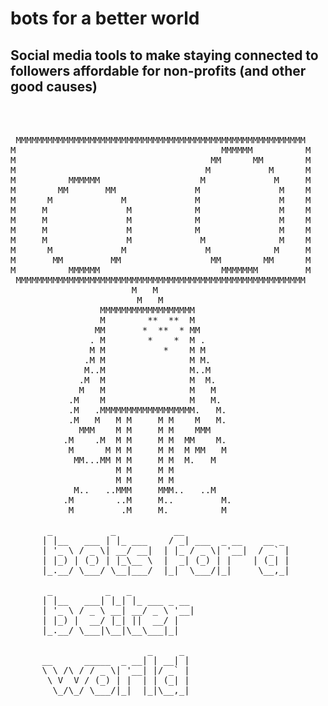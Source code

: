 # bots for a better world 
## Social media tools to make staying connected to followers affordable for non-profits (and other good causes)



<pre>



 MMMMMMMMMMMMMMMMMMMMMMMMMMMMMMMMMMMMMMMMMMMMMMMMMMMMMMM
M                                       MMMMMM          M
M                                     MM      MM        M
M                                    M           M      M
M          MMMMMM                   M             M     M
M        MM       MM               M               M    M
M      M             M             M               M    M
M     M               M            M               M    M
M     M               M            M               M    M
M     M               M            M               M    M
M     M               M             M              M    M
M      M             M               M            M     M
M       MM         MM                 MM        MM      M
M          MMMMMM                       MMMMMMM         M
 MMMMMMMMMMMMMMMMMMMMMMMMMMMMMMMMMMMMMMMMMMMMMMMMMMMMMMM
                       M   M                             
                        M   M                            
                 MMMMMMMMMMMMMMMMMM                      
                 M        **  **  M                      
                MM       *  **  * MM                     
               . M        *    *  M .                    
               M M           *    M M                    
              .M M                M M.                   
              M..M                M..M                   
             .M  M                M  M.                  
             M   M                M   M                  
           .M    M                M   M.                 
           .M   .MMMMMMMMMMMMMMMMMM.   M.                
           .M   M   M M     M M    M   M.                
             MMM    M M     M M    MMM                   
          .M    .M  M M     M M  MM    M.                
           M      M M M     M M  M MM   M                
            MM...MM M M     M M  M.   M                  
                    M M     M M                          
                    M M     M M                          
            M..   ..MMM     MMM..   ..M                  
          .M        ..M     M..         M.               
           M         .M     M.          M                

       _           _           __                        
      | |__   ___ | |_ ___    / _| ___  _ __    __ _     
      | '_ \ / _ \| __/ __|  | |_ / _ \| '__|  / _` |    
      | |_) | (_) | |_\__ \  |  _| (_) | |    | (_| |    
      |_.__/ \___/ \__|___/  |_|  \___/|_|     \__,_|    

       _          _   _                                  
      | |__   ___| |_| |_ ___ _ __                       
      | '_ \ / _ \ __| __/ _ \ '__|                      
      | |_) |  __/ |_| ||  __/ |                         
      |_.__/ \___|\__|\__\___|_|                         

                          _     _                        
      __      _____  _ __| | __| |                       
      \ \ /\ / / _ \| '__| |/ _` |                       
       \ V  V / (_) | |  | | (_| |                       
        \_/\_/ \___/|_|  |_|\__,_| 
        
       
</pre>

